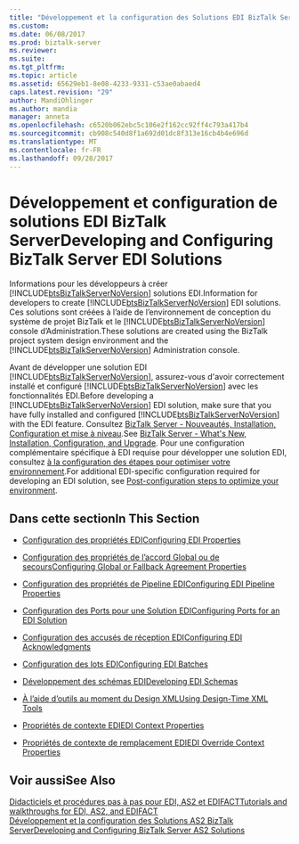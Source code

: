 ```yaml
---
title: "Développement et la configuration des Solutions EDI BizTalk Server | Documents Microsoft"
ms.custom: 
ms.date: 06/08/2017
ms.prod: biztalk-server
ms.reviewer: 
ms.suite: 
ms.tgt_pltfrm: 
ms.topic: article
ms.assetid: 65629eb1-8e08-4233-9331-c53ae0abaed4
caps.latest.revision: "29"
author: MandiOhlinger
ms.author: mandia
manager: anneta
ms.openlocfilehash: c6520b062ebc5c106e2f162cc92ff4c793a417b4
ms.sourcegitcommit: cb908c540d8f1a692d01dc8f313e16cb4b4e696d
ms.translationtype: MT
ms.contentlocale: fr-FR
ms.lasthandoff: 09/20/2017
---
```

# <a name="developing-and-configuring-biztalk-server-edi-solutions"></a><span data-ttu-id="0a11c-102">Développement et configuration de solutions EDI BizTalk Server</span><span class="sxs-lookup"><span data-stu-id="0a11c-102">Developing and Configuring BizTalk Server EDI Solutions</span></span>
<span data-ttu-id="0a11c-103">Informations pour les développeurs à créer [!INCLUDE[btsBizTalkServerNoVersion](../includes/btsbiztalkservernoversion-md.md)] solutions EDI.</span><span class="sxs-lookup"><span data-stu-id="0a11c-103">Information for developers to create [!INCLUDE[btsBizTalkServerNoVersion](../includes/btsbiztalkservernoversion-md.md)] EDI solutions.</span></span> <span data-ttu-id="0a11c-104">Ces solutions sont créées à l’aide de l’environnement de conception du système de projet BizTalk et le [!INCLUDE[btsBizTalkServerNoVersion](../includes/btsbiztalkservernoversion-md.md)] console d’Administration.</span><span class="sxs-lookup"><span data-stu-id="0a11c-104">These solutions are created using the BizTalk project system design environment and the [!INCLUDE[btsBizTalkServerNoVersion](../includes/btsbiztalkservernoversion-md.md)] Administration console.</span></span>  
  
 <span data-ttu-id="0a11c-105">Avant de développer une solution EDI [!INCLUDE[btsBizTalkServerNoVersion](../includes/btsbiztalkservernoversion-md.md)], assurez-vous d'avoir correctement installé et configuré [!INCLUDE[btsBizTalkServerNoVersion](../includes/btsbiztalkservernoversion-md.md)] avec les fonctionnalités EDI.</span><span class="sxs-lookup"><span data-stu-id="0a11c-105">Before developing a [!INCLUDE[btsBizTalkServerNoVersion](../includes/btsbiztalkservernoversion-md.md)] EDI solution, make sure that you have fully installed and configured [!INCLUDE[btsBizTalkServerNoVersion](../includes/btsbiztalkservernoversion-md.md)] with the EDI feature.</span></span> <span data-ttu-id="0a11c-106">Consultez [BizTalk Server - Nouveautés, Installation, Configuration et mise à niveau](../install-and-config-guides/biztalk-server-what-s-new-installation-configuration-and-upgrade.md).</span><span class="sxs-lookup"><span data-stu-id="0a11c-106">See [BizTalk Server - What's New, Installation, Configuration, and Upgrade](../install-and-config-guides/biztalk-server-what-s-new-installation-configuration-and-upgrade.md).</span></span> <span data-ttu-id="0a11c-107">Pour une configuration complémentaire spécifique à EDI requise pour développer une solution EDI, consultez [à la configuration des étapes pour optimiser votre environnement](../install-and-config-guides/post-configuration-steps-to-optimize-your-environment.md).</span><span class="sxs-lookup"><span data-stu-id="0a11c-107">For additional EDI-specific configuration required for developing an EDI solution, see [Post-configuration steps to optimize your environment](../install-and-config-guides/post-configuration-steps-to-optimize-your-environment.md).</span></span>  
  
## <a name="in-this-section"></a><span data-ttu-id="0a11c-108">Dans cette section</span><span class="sxs-lookup"><span data-stu-id="0a11c-108">In This Section</span></span>  
  
-   [<span data-ttu-id="0a11c-109">Configuration des propriétés EDI</span><span class="sxs-lookup"><span data-stu-id="0a11c-109">Configuring EDI Properties</span></span>](../core/configuring-edi-properties.md)  
  
-   [<span data-ttu-id="0a11c-110">Configuration des propriétés de l’accord Global ou de secours</span><span class="sxs-lookup"><span data-stu-id="0a11c-110">Configuring Global or Fallback Agreement Properties</span></span>](../core/configuring-global-or-fallback-agreement-properties.md)  
  
-   [<span data-ttu-id="0a11c-111">Configuration des propriétés de Pipeline EDI</span><span class="sxs-lookup"><span data-stu-id="0a11c-111">Configuring EDI Pipeline Properties</span></span>](../core/configuring-edi-pipeline-properties.md)  
  
-   [<span data-ttu-id="0a11c-112">Configuration des Ports pour une Solution EDI</span><span class="sxs-lookup"><span data-stu-id="0a11c-112">Configuring Ports for an EDI Solution</span></span>](../core/configuring-ports-for-an-edi-solution.md)  
  
-   [<span data-ttu-id="0a11c-113">Configuration des accusés de réception EDI</span><span class="sxs-lookup"><span data-stu-id="0a11c-113">Configuring EDI Acknowledgments</span></span>](../core/configuring-edi-acknowledgments.md)  
  
-   [<span data-ttu-id="0a11c-114">Configuration des lots EDI</span><span class="sxs-lookup"><span data-stu-id="0a11c-114">Configuring EDI Batches</span></span>](../core/configuring-edi-batches.md)  
  
-   [<span data-ttu-id="0a11c-115">Développement des schémas EDI</span><span class="sxs-lookup"><span data-stu-id="0a11c-115">Developing EDI Schemas</span></span>](../core/developing-edi-schemas.md)  
  
-   [<span data-ttu-id="0a11c-116">À l’aide d’outils au moment du Design XML</span><span class="sxs-lookup"><span data-stu-id="0a11c-116">Using Design-Time XML Tools</span></span>](../core/using-design-time-xml-tools.md)  
  
-   [<span data-ttu-id="0a11c-117">Propriétés de contexte EDI</span><span class="sxs-lookup"><span data-stu-id="0a11c-117">EDI Context Properties</span></span>](../core/edi-context-properties.md)  
  
-   [<span data-ttu-id="0a11c-118">Propriétés de contexte de remplacement EDI</span><span class="sxs-lookup"><span data-stu-id="0a11c-118">EDI Override Context Properties</span></span>](../core/edi-override-context-properties.md)  
  
## <a name="see-also"></a><span data-ttu-id="0a11c-119">Voir aussi</span><span class="sxs-lookup"><span data-stu-id="0a11c-119">See Also</span></span>  

[<span data-ttu-id="0a11c-120">Didacticiels et procédures pas à pas pour EDI, AS2 et EDIFACT</span><span class="sxs-lookup"><span data-stu-id="0a11c-120">Tutorials and walkthroughs for EDI, AS2, and EDIFACT</span></span>](../core/tutorials-and-walkthroughs-for-edi-as2-and-edifact.md)  
[<span data-ttu-id="0a11c-121">Développement et la configuration des Solutions AS2 BizTalk Server</span><span class="sxs-lookup"><span data-stu-id="0a11c-121">Developing and Configuring BizTalk Server AS2 Solutions</span></span>](../core/developing-and-configuring-biztalk-server-as2-solutions.md)